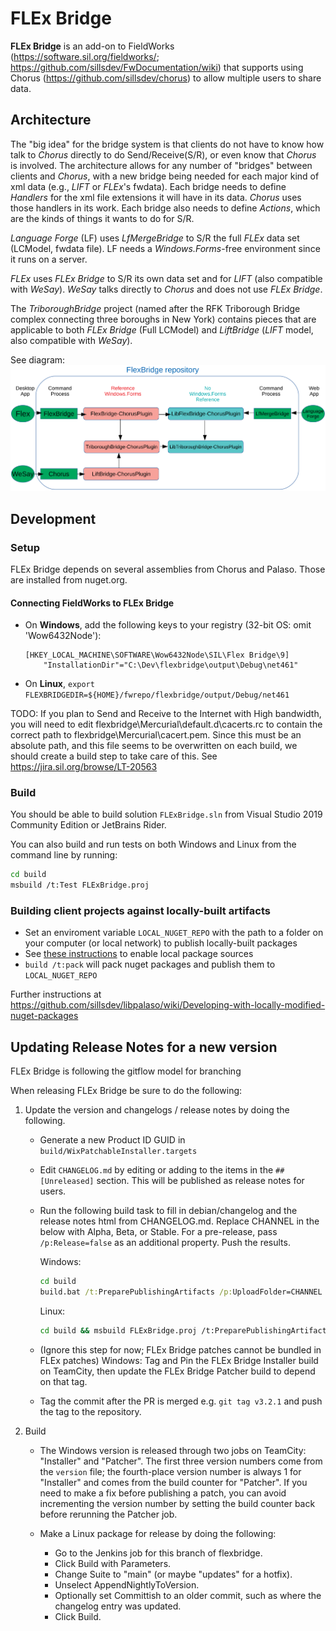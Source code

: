 # FLEx Bridge

**FLEx Bridge** is an add-on to FieldWorks (<https://software.sil.org/fieldworks/>; <https://github.com/sillsdev/FwDocumentation/wiki>)
that supports using Chorus (<https://github.com/sillsdev/chorus>) to allow multiple users to share data.

## Architecture

The "big idea" for the bridge system is that clients do not have to know how talk to *Chorus* directly to do Send/Receive(S/R), or even know that *Chorus* is involved. The architecture allows for any number of "bridges" between clients and *Chorus*, with a new bridge being needed for each major kind of xml data (e.g., *LIFT* or *FLEx*'s fwdata). Each bridge needs to define *Handlers* for the xml file extensions it will have in its data. *Chorus* uses those handlers in its work. Each bridge also needs to define *Actions*, which are the kinds of things it wants to do for S/R.

*Language Forge* (LF) uses *LfMergeBridge* to S/R the full *FLEx* data set (LCModel, fwdata file). LF needs a *Windows.Forms*-free environment since it runs on a server.

*FLEx* uses *FLEx Bridge* to S/R its own data set and for *LIFT* (also compatible with *WeSay*). *WeSay* talks directly to *Chorus* and does not use *FLEx Bridge*.

The *TriboroughBridge* project (named after the RFK Triborough Bridge complex connecting three boroughs in New York) contains pieces that are applicable to both *FLEx Bridge* (Full LCModel) and *LiftBridge* (*LIFT* model, also compatible with *WeSay*).

See diagram:
![FLEx Bridge Projects Relationships](FLExBridgeRepo.svg)

## Development

### Setup

FLEx Bridge depends on several assemblies from Chorus and Palaso. Those are installed from nuget.org.

#### Connecting FieldWorks to FLEx Bridge

- On **Windows**, add the following keys to your registry (32-bit OS: omit 'Wow6432Node\'):

  ```
  [HKEY_LOCAL_MACHINE\SOFTWARE\Wow6432Node\SIL\Flex Bridge\9]
      "InstallationDir"="C:\Dev\flexbridge\output\Debug\net461"
  ```

- On **Linux**, `export FLEXBRIDGEDIR=${HOME}/fwrepo/flexbridge/output/Debug/net461`

TODO: If you plan to Send and Receive to the Internet with High bandwidth, you will need to edit flexbridge\Mercurial\default.d\cacerts.rc to contain the correct path to flexbridge\Mercurial\cacert.pem. Since this must be an absolute path, and this file seems to be overwritten on each build, we should create a build step to take care of this. See https://jira.sil.org/browse/LT-20563

### Build

You should be able to build solution `FLExBridge.sln` from Visual Studio 2019 Community Edition or
JetBrains Rider.

You can also build and run tests on both Windows and Linux from the command line by running:

```bash
cd build
msbuild /t:Test FLExBridge.proj
```

### Building client projects against locally-built artifacts

- Set an enviroment variable `LOCAL_NUGET_REPO` with the path to a folder on your computer (or local network) to publish locally-built packages
- See [these instructions](https://docs.microsoft.com/en-us/nuget/hosting-packages/local-feeds) to enable local package sources
- `build /t:pack` will pack nuget packages and publish them to `LOCAL_NUGET_REPO`

Further instructions at <https://github.com/sillsdev/libpalaso/wiki/Developing-with-locally-modified-nuget-packages>

## Updating Release Notes for a new version

FLEx Bridge is following the gitflow model for branching

When releasing FLEx Bridge be sure to do the following:

1. Update the version and changelogs / release notes by doing the following.

    - Generate a new Product ID GUID in `build/WixPatchableInstaller.targets`

    - Edit `CHANGELOG.md` by editing or adding to the items in the `## [Unreleased]` section. This will be published
      as release notes for users.

    - Run the following build task to fill in debian/changelog and the release notes html from CHANGELOG.md. Replace
      CHANNEL in the below with Alpha, Beta, or Stable. For a pre-release, pass `/p:Release=false` as an additional
      property. Push the results.

      Windows:

      ```cmd
      cd build
      build.bat /t:PreparePublishingArtifacts /p:UploadFolder=CHANNEL
      ```

      Linux:

      ```bash
      cd build && msbuild FLExBridge.proj /t:PreparePublishingArtifacts /p:UploadFolder=CHANNEL
      ```

    - (Ignore this step for now; FLEx Bridge patches cannot be bundled in FLEx patches) Windows: Tag and
    Pin the FLEx Bridge Installer build on TeamCity, then update the FLEx Bridge Patcher build to depend
    on that tag.

    - Tag the commit after the PR is merged e.g. `git tag v3.2.1` and push the tag to the repository.

2. Build

    - The Windows version is released through two jobs on TeamCity: "Installer" and "Patcher". The first three
      version numbers come from the `version` file; the fourth-place version number is always 1 for "Installer"
      and comes from the build counter for "Patcher". If you need to make a fix before publishing a patch, you
      can avoid incrementing the version number by setting the build counter back before rerunning the Patcher
      job.

    - Make a Linux package for release by doing the following:
        - Go to the Jenkins job for this branch of flexbridge.
        - Click Build with Parameters.
        - Change Suite to "main" (or maybe "updates" for a hotfix).
        - Unselect AppendNightlyToVersion.
        - Optionally set Committish to an older commit, such as where the changelog entry was updated.
        - Click Build.
